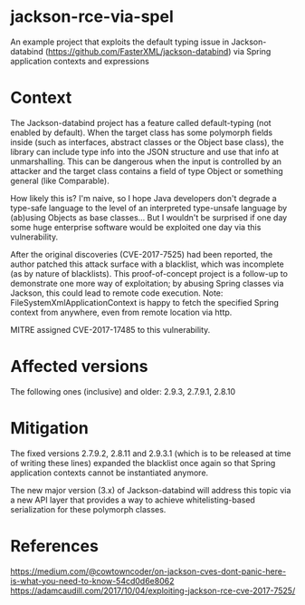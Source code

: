 # jackson-rce-via-spel
An example project that exploits the default typing issue in Jackson-databind (https://github.com/FasterXML/jackson-databind)
via Spring application contexts and expressions

# Context
The Jackson-databind project has a feature called default-typing (not enabled by default). When the target class has some 
polymorph fields inside (such as interfaces, abstract classes or the Object base class), the library can include type info
into the JSON structure and use that info at unmarshalling. This  can be dangerous when the input is controlled by an 
attacker and the target class contains a field of type Object or something general (like Comparable).

How likely this is? I'm naive, so I hope Java developers don't degrade a type-safe language to the level of an interpreted
type-unsafe language by (ab)using Objects as base classes... But I wouldn't be surprised if one day some huge enterprise 
software would be exploited one day via this vulnerability.

After the original discoveries (CVE-2017-7525) had been reported, the author patched this attack surface with a blacklist, 
which was incomplete (as by nature of blacklists). This proof-of-concept project is a follow-up to demonstrate one more
way of exploitation; by abusing Spring classes via Jackson, this could lead to remote code execution. Note: 
FileSystemXmlApplicationContext is happy to fetch the specified Spring context from anywhere, even from remote location 
via http.

MITRE assigned CVE-2017-17485 to this vulnerability.

# Affected versions

The following ones (inclusive) and older: 2.9.3, 2.7.9.1, 2.8.10

# Mitigation

The fixed versions 2.7.9.2, 2.8.11 and 2.9.3.1 (which is to be released at time of writing these lines) expanded
the blacklist once again so that Spring application contexts cannot be instantiated anymore.

The new major version (3.x) of Jackson-databind will address this topic via a new API layer that provides a way
to achieve whitelisting-based serialization for these polymorph classes.

# References

https://medium.com/@cowtowncoder/on-jackson-cves-dont-panic-here-is-what-you-need-to-know-54cd0d6e8062
https://adamcaudill.com/2017/10/04/exploiting-jackson-rce-cve-2017-7525/
